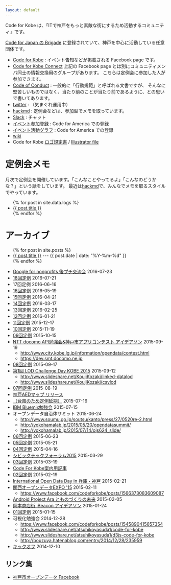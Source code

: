 ```yaml
---
layout: default
---
```


Code for Kobe は、「ITで神戸をもっと素敵な街にするため活動するコミュニティ」です。

[Code for Japan の Brigade](http://www.code4japan.org/brigade) に登録されていて、神戸を中心に活動している任意団体です。

* [Code for Kobe](https://www.facebook.com/codeforkobe) : イベント告知などが掲載される Facebook page です。
* [Code for Kobe Connect](https://www.facebook.com/groups/1536379276600668/)
上記の Facebook page とは別にコミュニティメンバ同士の情報交換用のグループがあります。
こちらは定例会に参加した人が参加できます。
* [Code of Conduct](CODE_OF_CONDUCT.html) : 一般的に「行動規範」と呼ばれる文書ですが、
そんなに堅苦しいものではなく、当たり前のことが当たり前であるように、との思いで書いてあります。
* [twitter](https://twitter.com/codeforkobe) : （気まぐれ運用中）
* [hackmd](https://hackmd.io/s/S1sujZKzG) : 定例会などは、参加型でメモを取っています。
* [Slack](https://codeforkobe.slack.com) : チャット
* [イベント参加登録](https://www.codeforamerica.org/brigade/Code-for-Kobe/checkin) : Code for America での登録
* [イベント活動グラフ](https://www.codeforamerica.org/brigade/Code-for-Kobe/attendance) : Code for America での登録
* [wiki](https://github.com/codeforkobe/codeforkobe.github.io/wiki)
* Code for Kobe [ロゴ規定書](http://codeforkobe.github.io/logo/cfk_logo_spec.pdf) / [Illustrator file](http://codeforkobe.github.io/logo/cfk_logo_fix.ai)


# 定例会メモ

月次で定例会を開催しています。「こんなことやってるよ」「こんなのどうかな？」という話をしています。
最近は[hackmd](https://hackmd.io/c/S1sujZKzG)で、みんなでメモを取るスタイルでやっています。

<ul>
{% for post in site.data.logs %}
<li><a class="post-link" href="{{ post.url }}">{{ post.title }}</a></li>
{% endfor %}
</ul>

# アーカイブ

<ul>
{% for post in site.posts %}
<li>
  <a class="post-link" href="{{ post.url }}">{{ post.title }}</a> ---
  <span class="post-meta">{{ post.date | date: "%Y-%m-%d" }}</span>
</li>
{% endfor %}
</ul>

* [Google for nonprofits 後プチ交流会](https://www.facebook.com/events/1558468817788579/) 2016-07-23
* [18回定例](https://paper.dropbox.com/doc/Code-for-Kobe-18th-meeting--ADW2FWrO2Q~OxtRfCSOuXrzGAQ-K9yESFpFkJUkK3IATnD2o) 2016-07-21
* 17回定例 2016-06-16
* [16回定例](https://paper.dropbox.com/doc/Code-for-Kobe-16th-Meeting-fZGe1UhcNNLsqKVFhpGQ1) 2016-05-19
* [15回定例](https://github.com/codeforkobe/codeforkobe.github.io/wiki/15回定例) 2016-04-21
* [14回定例](https://github.com/codeforkobe/codeforkobe.github.io/wiki/14回定例) 2016-03-17
* [13回定例](https://github.com/codeforkobe/codeforkobe.github.io/wiki/13回定例) 2016-02-25
* [12回定例](https://github.com/codeforkobe/codeforkobe.github.io/wiki/12回定例) 2016-01-21
* [11回定例](https://github.com/codeforkobe/codeforkobe.github.io/wiki/11回定例) 2015-12-17
* [10回定例](https://github.com/codeforkobe/codeforkobe.github.io/wiki/10回定例) 2015-11-19
* [09回定例](https://github.com/codeforkobe/codeforkobe.github.io/wiki/09回定例) 2015-10-15
* [NTT docomo API勉強会&神戸市アプリコンテスト アイデアソン](https://www.facebook.com/events/743396319102136/) 2015-09-19
  * <http://www.city.kobe.lg.jp/information/opendata/contest.html>
  * <https://dev.smt.docomo.ne.jp>
* [08回定例](https://github.com/codeforkobe/codeforkobe.github.io/wiki/08回定例) 2015-09-17
* [第1回 LOD Challenge Day KOBE 2015](http://peatix.com/event/109163) 2015-09-12
  * <http://www.slideshare.net/KoujiKozaki/linked-datalod>
  * <http://www.slideshare.net/KoujiKozaki/csvlod>
* [07回定例](https://github.com/codeforkobe/codeforkobe.github.io/wiki/07回定例) 2015-08-19
* [神戸AEDマップ リリース](http://ponpoko1968.hatenablog.com/entry/2015/07/26/182108)
* [（台風のため定例延期）](https://www.facebook.com/events/1467406310242049/) 2015-07-16
* [IBM Bluemix勉強会](https://www.facebook.com/events/1425423084450308/) 2015-07-15
* オープンデータ自治体サミット 2015-06-24
  * <http://www.soumu.go.jp/soutsu/kanto/press/27/0520re-2.html>
  * <http://yokohamalab.jp/2015/05/20/opendatasummit/>
  * <http://yokohamalab.jp/2015/07/14/ojs624_slide/>
* [06回定例](https://github.com/codeforkobe/codeforkobe.github.io/wiki/06回定例) 2015-06-23
* [05回定例](https://github.com/codeforkobe/codeforkobe.github.io/wiki/05回定例) 2015-05-21
* [04回定例](https://github.com/codeforkobe/codeforkobe.github.io/wiki/04回定例) 2015-04-16
* [シビックテックフォーラム2015](http://civictechforum2015.peatix.com/) 2015-03-29
* [03回定例](https://github.com/codeforkobe/codeforkobe.github.io/wiki/03回定例) 2015-03-19
* [Code For Kobe案内用記事](http://blog.yukiohyama.com/2015/03/15/feel-codeforkobe/)
* [02回定例](https://github.com/codeforkobe/codeforkobe.github.io/wiki/02回定例) 2015-02-19
* [International Open Data Day in 兵庫・神戸](http://codeforkobe-3.peatix.com/) 2015-02-21
* [関西オープンデータEXPO '15](http://expo15.theodi.jp/) 2015-02-11
  * <https://www.facebook.com/codeforkobe/posts/1566373083609087>
* [Android Project Ara とものづくりの未来](http://codeforkobe-2.peatix.com/) 2015-02-05
* [岡本商店街 iBeacon アイデアソン](http://codeforkobe-1.peatix.com/) 2015-01-24
* [01回定例](https://github.com/codeforkobe/codeforkobe.github.io/wiki/01回定例) 2015-01-15
* 可視化勉強会 2014-12-28
  * <https://www.facebook.com/codeforkobe/posts/1545890415657354>
  * <http://www.slideshare.net/atsuhikoyasuda1/code-for-kobe>
  * <http://www.slideshare.net/atsuhikoyasuda1/d3js-code-for-kobe>
  * <http://bouzuya.hatenablog.com/entry/2014/12/28/235959>
* [キックオフ](https://github.com/codeforkobe/codeforkobe.github.io/wiki/キックオフ) 2014-12-10


## リンク集
* [神戸市オープンデータ Facebook](https://www.facebook.com/%E7%A5%9E%E6%88%B8%E5%B8%82%E3%82%AA%E3%83%BC%E3%83%97%E3%83%B3%E3%83%87%E3%83%BC%E3%82%BF-1015998728412821/)
